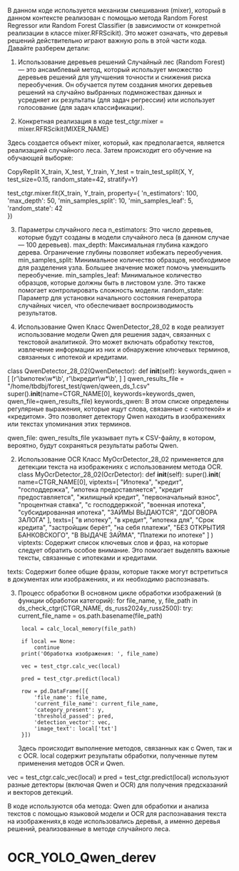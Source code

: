 В данном коде используется механизм смешивания (mixer), который в данном контексте реализован с помощью метода Random Forest Regressor или Random Forest Classifier (в зависимости от конкретной реализации в классе mixer.RFRScikit). Это может означать, что деревья решений действительно играют важную роль в этой части кода. Давайте разберем детали:

1. Использование деревьев решений
Случайный лес (Random Forest) — это ансамблевый метод, который использует множество деревьев решений для улучшения точности и снижения риска переобучения. Он обучается путем создания многих деревьев решений на случайно выбранных подмножествах данных и усредняет их результаты (для задач регрессии) или использует голосование (для задач классификации).

2. Конкретная реализация в коде
   test_ctgr.mixer = mixer.RFRScikit(MIXER_NAME)

Здесь создается объект mixer, который, как предполагается, является реализацией случайного леса. Затем происходит его обучение на обучающей выборке:

CopyReplit
X_train, X_test, Y_train, Y_test = train_test_split(X, Y, test_size=0.15, random_state=42, stratify=Y)

test_ctgr.mixer.fit(X_train, Y_train, property={
    'n_estimators': 100, 
    'max_depth': 50,
    'min_samples_split': 10,
    'min_samples_leaf': 5,  
    'random_state': 42    
})

3. Параметры случайного леса
n_estimators: Это число деревьев, которые будут созданы в модели случайного леса (в данном случае — 100 деревьев).
max_depth: Максимальная глубина каждого дерева. Ограничение глубины позволяет избежать переобучения.
min_samples_split: Минимальное количество образцов, необходимое для разделения узла. Большее значение может помочь уменьшить переобучение.
min_samples_leaf: Минимальное количество образцов, которые должны быть в листовом узле. Это также помогает контролировать сложность модели.
random_state: Параметр для установки начального состояния генератора случайных чисел, что обеспечивает воспроизводимость результатов.

1. Использование Qwen
Класс QwenDetector_28_02 в коде реализует использование модели Qwen для решения задач, связанных с текстовой аналитикой. Это может включать обработку текстов, извлечение информации из них и обнаружение ключевых терминов, связанных с ипотекой и кредитами.

class QwenDetector_28_02(QwenDetector):
    def __init__(self):
        keywords_qwen = [
            [r'\bипотек\w*\b',
             r'\bкредит\w*\b',
            ]
        ]
        qwen_results_file = "/home/tbdbj/forest_test/qwen/qween_ds_1.csv"
        super().__init__(name=CTGR_NAME[0], keywords=keywords_qwen, qwen_file=qwen_results_file)
  keywords_qwen: В этом списке определены регулярные выражения, которые ищут слова, связанные с «ипотекой» и «кредитом». Это позволяет детектору Qwen находить в изображениях или текстах упоминания этих терминов.

qwen_file: qwen_results_file указывает путь к CSV-файлу, в котором, вероятно, будут сохраняться результаты работы Qwen.

2. Использование OCR
Класс MyOcrDetector_28_02 применяется для детекции текста на изображениях с использованием метода OCR.
class MyOcrDetector_28_02(OcrDetector):
    def __init__(self):
        super().__init__(
            name=CTGR_NAME[0], 
            viptexts=[
                "Ипотека", "кредит", "господдержка", 
                "ипотека предоставляется", "кредит предоставляется", 
                "жилищный кредит", "первоначальный взнос", 
                "процентная ставка", "с господдержкой", 
                "военная ипотека", "субсидированная ипотека", 
                "ЗАЙМЫ ВЫДАЮТСЯ", "ДОГОВОРА ЗАЛОГА"
            ], 
            texts=[
                "в ипотеку", "в кредит", "ипотека для", 
                "Срок кредита", "застройщик берёт", 
                "на себя платежи", "БЕЗ ОТКРЫТИЯ БАНКОВСКОГО", 
                "В ВЫДАЧЕ ЗАЙМА", "Платежи по ипотеке"
            ]
        )
   viptexts: Содержит список ключевых слов и фраз, на которые следует обратить особое внимание. Это помогает выделять важные тексты, связанные с ипотеками и кредитами.

texts: Содержит более общие фразы, которые также могут встретиться в документах или изображениях, и их необходимо распознавать.

3. Процесс обработки
В основном цикле обработки изображений (в функции обработки категорий):
for file_name, y, file_path in ds_check_ctgr(CTGR_NAME, ds_russ2024y_russ2500):
    try:
        current_file_name = os.path.basename(file_path)

        local = calc_local_memory(file_path)
        
        if local == None:
            continue
        print('Обработка изображения: ', file_name)

        vec = test_ctgr.calc_vec(local)

        pred = test_ctgr.predict(local)

        row = pd.DataFrame([{
            'file_name': file_name,
            'current_file_name': current_file_name,
            'category_present': y,
            'threshold_passed': pred,
            'detection_vector': vec,
            'image_text': local['txt']
        }])
   Здесь происходит выполнение методов, связанных как с Qwen, так и с OCR. local содержит результаты обработки, полученные путем применения методов OCR и Qwen. 

vec = test_ctgr.calc_vec(local) и pred = test_ctgr.predict(local) используют разные детекторы (включая Qwen и OCR) для получения предсказаний и векторов детекций.

   В коде используются оба метода: Qwen для обработки и анализа текстов с помощью языковой модели и OCR для распознавания текста на изображениях,в коде использовались деревья, а именно деревья решений, реализованные в методе случайного леса.
# OCR_YOLO_Qwen_derev
